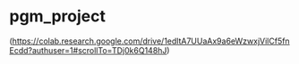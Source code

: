 # pgm_project
(https://colab.research.google.com/drive/1edltA7UUaAx9a6eWzwxjVilCf5fnEcdd?authuser=1#scrollTo=TDj0k6Q148hJ)

